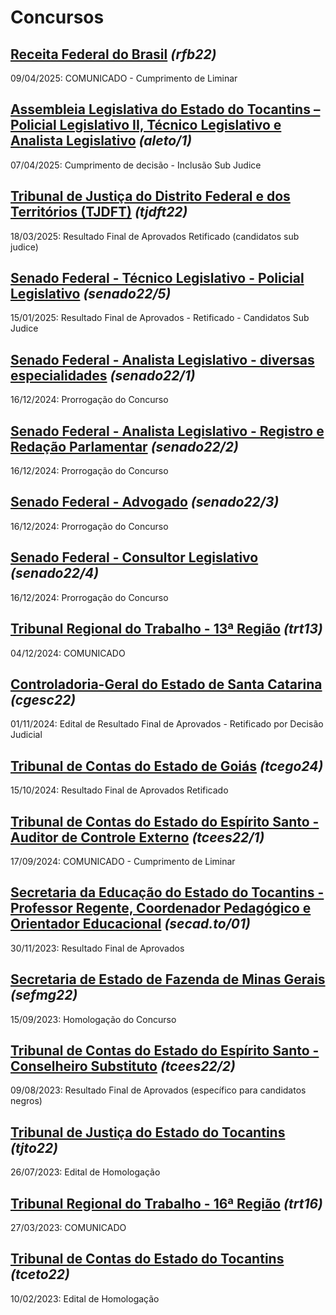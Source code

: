 # Concursos

## [Receita Federal do Brasil](./rfb22/) *(rfb22)*
09/04/2025: COMUNICADO - Cumprimento de Liminar

## [Assembleia Legislativa do Estado do Tocantins – Policial Legislativo II, Técnico Legislativo e Analista Legislativo](./aleto-1/) *(aleto/1)*
07/04/2025: Cumprimento de decisão - Inclusão Sub Judice

## [Tribunal de Justiça do Distrito Federal e dos Territórios (TJDFT)](./tjdft22/) *(tjdft22)*
18/03/2025: Resultado Final de Aprovados Retificado (candidatos sub judice)

## [Senado Federal - Técnico Legislativo - Policial Legislativo](./senado22-5/) *(senado22/5)*
15/01/2025: Resultado Final de Aprovados - Retificado - Candidatos Sub Judice

## [Senado Federal - Analista Legislativo - diversas especialidades](./senado22-1/) *(senado22/1)*
16/12/2024: Prorrogação do Concurso 

## [Senado Federal - Analista Legislativo - Registro e Redação Parlamentar](./senado22-2/) *(senado22/2)*
16/12/2024: Prorrogação do Concurso 

## [Senado Federal - Advogado](./senado22-3/) *(senado22/3)*
16/12/2024: Prorrogação do Concurso 

## [Senado Federal - Consultor Legislativo](./senado22-4/) *(senado22/4)*
16/12/2024: Prorrogação do Concurso 

## [Tribunal Regional do Trabalho - 13ª Região](./trt13/) *(trt13)*
04/12/2024: COMUNICADO

## [Controladoria-Geral do Estado de Santa Catarina](./cgesc22/) *(cgesc22)*
01/11/2024: Edital de Resultado Final de Aprovados - Retificado por Decisão Judicial

## [Tribunal de Contas do Estado de Goiás](./tcego24/) *(tcego24)*
15/10/2024: Resultado Final de Aprovados Retificado

## [Tribunal de Contas do Estado do Espírito Santo - Auditor de Controle Externo](./tcees22-1/) *(tcees22/1)*
17/09/2024: COMUNICADO - Cumprimento de Liminar

## [Secretaria da Educação do Estado do Tocantins - Professor Regente, Coordenador Pedagógico e Orientador Educacional](./secad.to-01/) *(secad.to/01)*
30/11/2023: Resultado Final de Aprovados

## [Secretaria de Estado de Fazenda de Minas Gerais](./sefmg22/) *(sefmg22)*
15/09/2023: Homologação do Concurso

## [Tribunal de Contas do Estado do Espírito Santo - Conselheiro Substituto](./tcees22-2/) *(tcees22/2)*
09/08/2023: Resultado Final de Aprovados (específico para candidatos negros)

## [Tribunal de Justiça do Estado do Tocantins](./tjto22/) *(tjto22)*
26/07/2023: Edital de Homologação

## [Tribunal Regional do Trabalho - 16ª Região](./trt16/) *(trt16)*
27/03/2023: COMUNICADO

## [Tribunal de Contas do Estado do Tocantins](./tceto22/) *(tceto22)*
10/02/2023: Edital de Homologação
